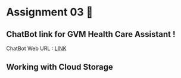 # Assignment 03 🎯

## ChatBot link for GVM Health Care Assistant !

ChatBot Web URL : [LINK](https://web-chat.global.assistant.watson.appdomain.cloud/preview.html?backgroundImageURL=https%3A%2F%2Fau-syd.assistant.watson.cloud.ibm.com%2Fpublic%2Fimages%2Fupx-78af83c1-2622-473d-8b1e-635a4080e036%3A%3Adadb7158-b52e-4f76-8ac7-7fee51b6f9b0&integrationID=410798a3-90b2-4a0d-86a0-84aa9de1bf6d&region=au-syd&serviceInstanceID=78af83c1-2622-473d-8b1e-635a4080e036)

## Working with Cloud Storage
